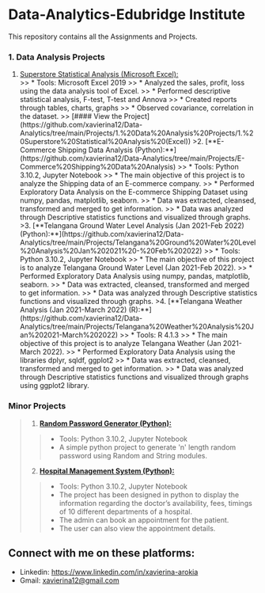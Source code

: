 # Data-Analytics-Edubridge Institute
This repository contains all the Assignments and Projects.

### 1. Data Analysis Projects
<ol>
<li> <a href="https://github.com/xavierina12/Data-Analytics/tree/main/Projects/1.%20Data%20Analysis%20Projects/1.%20Superstore%20Statistical%20Analysis%20(Excel)">Superstore Statistical Analysis (Microsoft Excel):</a></li>
>> * Tools: Microsoft Excel 2019 
>> * Analyzed the sales, profit, loss using the data analysis tool of Excel. 
>> * Performed descriptive statistical analysis, F-test, T-test and Annova
>> * Created reports through tables, charts, graphs 
>> * Observed covariance, correlation in the dataset.
>> [####  View the Project](https://github.com/xavierina12/Data-Analytics/tree/main/Projects/1.%20Data%20Analysis%20Projects/1.%20Superstore%20Statistical%20Analysis%20(Excel))
>2. [**E-Commerce Shipping Data Analysis (Python):**](https://github.com/xavierina12/Data-Analytics/tree/main/Projects/E-Commerce%20Shipping%20Data%20Analysis) 
>> * Tools: Python 3.10.2, Jupyter Notebook
>> * The main objective of this project is to analyze the Shipping data of an E-commerce company. 
>> * Performed Exploratory Data Analysis on the E-commerce Shipping Dataset using numpy, pandas, matplotlib, seaborn. 
>> * Data was extracted, cleansed, transformed and merged to get information. 
>> * Data was analyzed through Descriptive statistics functions and visualized through graphs. 
>3. [**Telangana Ground Water Level Analysis (Jan 2021-Feb 2022) (Python):**](https://github.com/xavierina12/Data-Analytics/tree/main/Projects/Telangana%20Ground%20Water%20Level%20Analysis%20Jan%202021%20-%20Feb%202022) 
>> * Tools: Python 3.10.2, Jupyter Notebook
>> * The main objective of this project is to analyze Telangana Ground Water Level (Jan 2021-Feb 2022). 
>> * Performed Exploratory Data Analysis using numpy, pandas, matplotlib, seaborn. 
>> * Data was extracted, cleansed, transformed and merged to get information. 
>> * Data was analyzed through Descriptive statistics functions and visualized through graphs.
>4. [**Telangana Weather Analysis (Jan 2021-March 2022) (R):**](https://github.com/xavierina12/Data-Analytics/tree/main/Projects/Telangana%20Weather%20Analysis%20Jan%202021-March%202022) 
>> * Tools: R 4.1.3
>> * The main objective of this project is to analyze Telangana Weather (Jan 2021-March 2022). 
>> * Performed Exploratory Data Analysis using the libraries dplyr, sqldf, ggplot2
>> * Data was extracted, cleansed, transformed and merged to get information. 
>> * Data was analyzed through Descriptive statistics functions and visualized through graphs using ggplot2 library.
</ol>

### Minor Projects
>1. [**Random Password Generator (Python):**](https://github.com/xavierina12/Data-Analytics/tree/main/Projects/Random%20Password%20Generator) 
>> * Tools: Python 3.10.2, Jupyter Notebook
>> * A simple python project to generate 'n' length random password using Random and String modules. 
>2. [**Hospital Management System (Python):**](https://github.com/xavierina12/Data-Analytics/tree/main/Projects/Hospital%20Management%20System) 
>> * Tools: Python 3.10.2, Jupyter Notebook
>> * The project has been designed in python to display the information regarding the doctor’s availability, fees, timings of 10 different departments of a hospital. 
>> * The admin can book an appointment for the patient.
>> * The user can also view the appointment details. 

## Connect with me on these platforms:
* Linkedin: https://www.linkedin.com/in/xavierina-arokia
* Gmail: xavierina12@gmail.com
